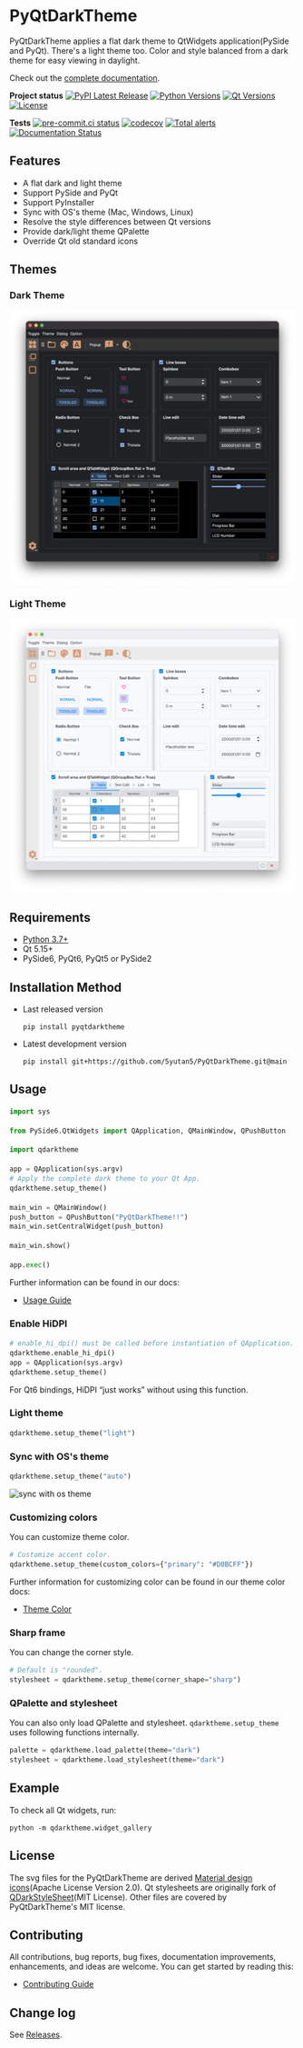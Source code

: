 # PyQtDarkTheme

PyQtDarkTheme applies a flat dark theme to QtWidgets application(PySide and PyQt). There's a light theme too. Color and style balanced from a dark theme for easy viewing in daylight.

Check out the [complete documentation](https://pyqtdarktheme.readthedocs.io).

**Project status**
[![PyPI Latest Release](https://img.shields.io/pypi/v/pyqtdarktheme.svg?color=orange)](https://pypi.org/project/pyqtdarktheme/)
[![Python Versions](https://img.shields.io/pypi/pyversions/pyqtdarktheme.svg?color=blue)](https://www.python.org/downloads/)
[![Qt Versions](https://img.shields.io/badge/Qt-5%20|%206-blue.svg?&logo=Qt&logoWidth=18&logoColor=white)](https://www.qt.io/qt-for-python)
[![License](https://img.shields.io/github/license/5yutan5/PyQtDarkTheme.svg?color=green)](https://github.com/5yutan5/PyQtDarkTheme/blob/main/LICENSE.txt/)

**Tests**
[![pre-commit.ci status](https://results.pre-commit.ci/badge/github/5yutan5/PyQtDarkTheme/main.svg)](https://results.pre-commit.ci/latest/github/5yutan5/PyQtDarkTheme/main)
[![codecov](https://codecov.io/gh/5yutan5/PyQtDarkTheme/branch/main/graph/badge.svg?token=RTS8O0V6SF)](https://codecov.io/gh/5yutan5/PyQtDarkTheme)
[![Total alerts](https://img.shields.io/lgtm/alerts/g/5yutan5/PyQtDarkTheme.svg?logo=lgtm&logoWidth=18&color=success)](https://lgtm.com/projects/g/5yutan5/PyQtDarkTheme/alerts/)
[![Documentation Status](https://readthedocs.org/projects/pyqtdarktheme/badge/?version=latest)](https://pyqtdarktheme.readthedocs.io/en/latest/?badge=latest)

## Features

- A flat dark and light theme
- Support PySide and PyQt
- Support PyInstaller
- Sync with OS's theme (Mac, Windows, Linux)
- Resolve the style differences between Qt versions
- Provide dark/light theme QPalette
- Override Qt old standard icons

## Themes

### Dark Theme

![widget_gallery_dark_theme](https://raw.githubusercontent.com/5yutan5/PyQtDarkTheme/main/images/widget_gallery_dark.png)

### Light Theme

![widget_gallery_light_them](https://raw.githubusercontent.com/5yutan5/PyQtDarkTheme/main/images/widget_gallery_light.png)

## Requirements

- [Python 3.7+](https://www.python.org/downloads/)
- Qt 5.15+
- PySide6, PyQt6, PyQt5 or PySide2

## Installation Method

- Last released version

   ```plaintext
   pip install pyqtdarktheme
   ```

- Latest development version

   ```plaintext
   pip install git+https://github.com/5yutan5/PyQtDarkTheme.git@main
   ```

## Usage

```Python
import sys

from PySide6.QtWidgets import QApplication, QMainWindow, QPushButton

import qdarktheme

app = QApplication(sys.argv)
# Apply the complete dark theme to your Qt App.
qdarktheme.setup_theme()

main_win = QMainWindow()
push_button = QPushButton("PyQtDarkTheme!!")
main_win.setCentralWidget(push_button)

main_win.show()

app.exec()
```

Further information can be found in our docs:

- [Usage Guide](https://pyqtdarktheme.readthedocs.io/en/latest/how_to_use.html)

### Enable HiDPI

```Python
# enable_hi_dpi() must be called before instantiation of QApplication.
qdarktheme.enable_hi_dpi()
app = QApplication(sys.argv)
qdarktheme.setup_theme()
```

For Qt6 bindings, HiDPI “just works” without using this function.

### Light theme

```Python
qdarktheme.setup_theme("light")
```

### Sync with OS's theme

```Python
qdarktheme.setup_theme("auto")
```

![sync with os theme](https://raw.githubusercontent.com/5yutan5/PyQtDarkTheme/main/images/sync_with_os_theme.gif)

### Customizing colors

You can customize theme color.

```python
# Customize accent color.
qdarktheme.setup_theme(custom_colors={"primary": "#D0BCFF"})
```

Further information for customizing color can be found in our theme color docs:

- [Theme Color](https://pyqtdarktheme.readthedocs.io/en/latest/reference/theme_color.html)

### Sharp frame

You can change the corner style.

```python
# Default is "rounded".
stylesheet = qdarktheme.setup_theme(corner_shape="sharp")
```

### QPalette and stylesheet

You can also only load QPalette and stylesheet. `qdarktheme.setup_theme` uses following functions internally.

```Python
palette = qdarktheme.load_palette(theme="dark")
stylesheet = qdarktheme.load_stylesheet(theme="dark")
```

## Example

To check all Qt widgets, run:

```plaintext
python -m qdarktheme.widget_gallery
```

## License

The svg files for the PyQtDarkTheme are derived [Material design icons](https://fonts.google.com/icons)(Apache License Version 2.0). Qt stylesheets are originally fork of [QDarkStyleSheet](https://github.com/ColinDuquesnoy/QDarkStyleSheet)(MIT License). Other files are covered by PyQtDarkTheme's MIT license.

## Contributing

All contributions, bug reports, bug fixes, documentation improvements, enhancements, and ideas are welcome. You can get started by reading this:

- [Contributing Guide](https://pyqtdarktheme.readthedocs.io/en/latest/contributing.html)

## Change log

See [Releases](https://github.com/5yutan5/PyQtDarkTheme/releases).

